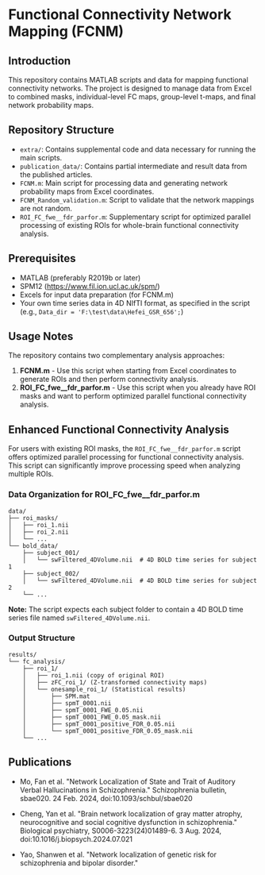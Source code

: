 # Functional Connectivity Network Mapping (FCNM)

## Introduction
This repository contains MATLAB scripts and data for mapping functional connectivity networks. The project is designed to manage data from Excel to combined masks, individual-level FC maps, group-level t-maps, and final network probability maps.

## Repository Structure
* `extra/`: Contains supplemental code and data necessary for running the main scripts.
* `publication_data/`: Contains partial intermediate and result data from the published articles.
* `FCNM.m`: Main script for processing data and generating network probability maps from Excel coordinates.
* `FCNM_Random_validation.m`: Script to validate that the network mappings are not random.
* `ROI_FC_fwe__fdr_parfor.m`: Supplementary script for optimized parallel processing of existing ROIs for whole-brain functional connectivity analysis.

## Prerequisites
* MATLAB (preferably R2019b or later)
* SPM12 (https://www.fil.ion.ucl.ac.uk/spm/)
* Excels for input data preparation (for FCNM.m)
* Your own time series data in 4D NIfTI format, as specified in the script (e.g., `Data_dir = 'F:\test\data\Hefei_GSR_656';`)

## Usage Notes
The repository contains two complementary analysis approaches:
1. **FCNM.m** - Use this script when starting from Excel coordinates to generate ROIs and then perform connectivity analysis.
2. **ROI_FC_fwe__fdr_parfor.m** - Use this script when you already have ROI masks and want to perform optimized parallel functional connectivity analysis.

## Enhanced Functional Connectivity Analysis

For users with existing ROI masks, the `ROI_FC_fwe__fdr_parfor.m` script offers optimized parallel processing for functional connectivity analysis. This script can significantly improve processing speed when analyzing multiple ROIs.

### Data Organization for ROI_FC_fwe__fdr_parfor.m
```
data/
├── roi_masks/
│   ├── roi_1.nii
│   ├── roi_2.nii
│   └── ...
└── bold_data/
    ├── subject_001/
    │   └── swFiltered_4DVolume.nii  # 4D BOLD time series for subject 1
    ├── subject_002/
    │   └── swFiltered_4DVolume.nii  # 4D BOLD time series for subject 2
    └── ...
```

**Note:** The script expects each subject folder to contain a 4D BOLD time series file named `swFiltered_4DVolume.nii`.

### Output Structure
```
results/
└── fc_analysis/
    ├── roi_1/
    │   ├── roi_1.nii (copy of original ROI)
    │   ├── zFC_roi_1/ (Z-transformed connectivity maps)
    │   └── onesample_roi_1/ (Statistical results)
    │       ├── SPM.mat
    │       ├── spmT_0001.nii
    │       ├── spmT_0001_FWE_0.05.nii
    │       ├── spmT_0001_FWE_0.05_mask.nii
    │       ├── spmT_0001_positive_FDR_0.05.nii
    │       └── spmT_0001_positive_FDR_0.05_mask.nii
    └── ...
```

## Publications
* Mo, Fan et al. "Network Localization of State and Trait of Auditory Verbal Hallucinations in Schizophrenia." Schizophrenia bulletin, sbae020. 24 Feb. 2024, doi:10.1093/schbul/sbae020

* Cheng, Yan et al. "Brain network localization of gray matter atrophy, neurocognitive and social cognitive dysfunction in schizophrenia." Biological psychiatry, S0006-3223(24)01489-6. 3 Aug. 2024, doi:10.1016/j.biopsych.2024.07.021

* Yao, Shanwen et al. "Network localization of genetic risk for schizophrenia and bipolar disorder."
